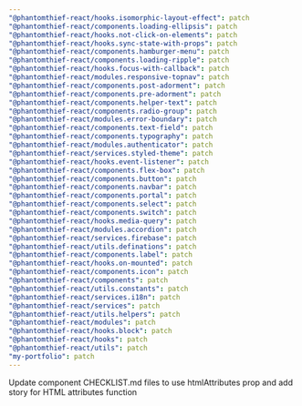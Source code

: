```yaml
---
"@phantomthief-react/hooks.isomorphic-layout-effect": patch
"@phantomthief-react/components.loading-ellipsis": patch
"@phantomthief-react/hooks.not-click-on-elements": patch
"@phantomthief-react/hooks.sync-state-with-props": patch
"@phantomthief-react/components.hamburger-menu": patch
"@phantomthief-react/components.loading-ripple": patch
"@phantomthief-react/hooks.focus-with-callback": patch
"@phantomthief-react/modules.responsive-topnav": patch
"@phantomthief-react/components.post-adorment": patch
"@phantomthief-react/components.pre-adorment": patch
"@phantomthief-react/components.helper-text": patch
"@phantomthief-react/components.radio-group": patch
"@phantomthief-react/modules.error-boundary": patch
"@phantomthief-react/components.text-field": patch
"@phantomthief-react/components.typography": patch
"@phantomthief-react/modules.authenticator": patch
"@phantomthief-react/services.styled-theme": patch
"@phantomthief-react/hooks.event-listener": patch
"@phantomthief-react/components.flex-box": patch
"@phantomthief-react/components.button": patch
"@phantomthief-react/components.navbar": patch
"@phantomthief-react/components.portal": patch
"@phantomthief-react/components.select": patch
"@phantomthief-react/components.switch": patch
"@phantomthief-react/hooks.media-query": patch
"@phantomthief-react/modules.accordion": patch
"@phantomthief-react/services.firebase": patch
"@phantomthief-react/utils.definations": patch
"@phantomthief-react/components.label": patch
"@phantomthief-react/hooks.on-mounted": patch
"@phantomthief-react/components.icon": patch
"@phantomthief-react/components": patch
"@phantomthief-react/utils.constants": patch
"@phantomthief-react/services.i18n": patch
"@phantomthief-react/services": patch
"@phantomthief-react/utils.helpers": patch
"@phantomthief-react/modules": patch
"@phantomthief-react/hooks.block": patch
"@phantomthief-react/hooks": patch
"@phantomthief-react/utils": patch
"my-portfolio": patch
---
```


Update component CHECKLIST.md files to use htmlAttributes prop and add story for HTML attributes function
